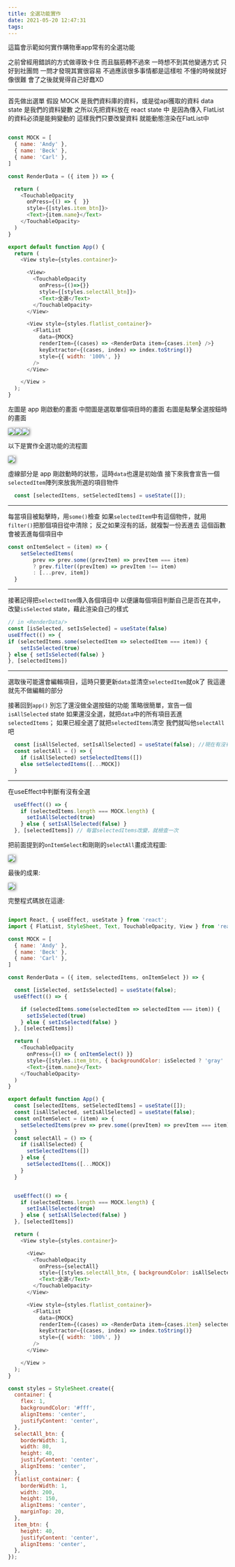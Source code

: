 ```yaml
---
title: 全選功能實作
date: 2021-05-20 12:47:31
tags:
---
```


這篇會示範如何實作購物車app常有的全選功能

之前曾經用錯誤的方式做導致卡住
而且腦筋轉不過來
一時想不到其他變通方式
只好到社團問
一問才發現其實很容易
不過應該很多事情都是這樣啦
不懂的時候就好像很難
會了之後就覺得自己好蠢XD

---

首先做出選單
假設 MOCK 是我們資料庫的資料，或是從api獲取的資料
data state 是我們的資料變數
之所以先把資料放在 react state 中
是因為傳入 FlatList 的資料必須是能夠變動的
這樣我們只要改變資料
就能動態渲染在FlatList中


```javascript

const MOCK = [
  { name: 'Andy' },
  { name: 'Beck' },
  { name: 'Carl' },
]

const RenderData = ({ item }) => {

  return (
    <TouchableOpacity
      onPress={() => {  }}
      style={[styles.item_btn]}>
      <Text>{item.name}</Text>
    </TouchableOpacity>
  )
}

export default function App() {
  return (
    <View style={styles.container}>

      <View>
        <TouchableOpacity
          onPress={()=>{}}
          style={[styles.selectAll_btn]}>
          <Text>全選</Text>
        </TouchableOpacity>
      </View>

      <View style={styles.flatlist_container}>
        <FlatList
          data={MOCK}
          renderItem={(cases) => <RenderData item={cases.item} />}
          keyExtractor={(cases, index) => index.toString()}
          style={{ width: '100%', }}
        />
      </View>

    </View >
  );
}

```

左圖是 app 剛啟動的畫面
中間圖是選取單個項目時的畫面
右圖是點擊全選按鈕時的畫面

<div style="display:flex">
<img  src="demo.jpg" style="box-shadow: 2px 1px 6px gray"  />
<img  src="demo2.jpg" style="box-shadow: 2px 1px 6px gray"  />
<img  src="demo3.jpg" style="box-shadow: 2px 1px 6px gray"  />
</div>

以下是實作全選功能的流程圖

<img  src="flowChart1.png" style="box-shadow: 2px 1px 6px gray"  />

虛線部分是 app 剛啟動時的狀態，這時`data`也還是初始值
接下來我會宣告一個`selectedItem`陣列來放我所選的項目物件
```javascript
  const [selectedItems, setSelectedItems] = useState([]);
```
---
每當項目被點擊時，用`some()`檢查
如果`selectedItem`中有這個物件，就用`filter()`把那個項目從中清除；
反之如果沒有的話，就複製一份丟進去
這個函數會被丟進每個項目中
```javascript
const onItemSelect = (item) => {
    setSelectedItems(
        prev => prev.some((prevItem) => prevItem === item) 
        ? prev.filter((prevItem) => prevItem !== item) 
        : [...prev, item])
  }
```
---
接著記得把`selectedItem`傳入各個項目中
以便讓每個項目判斷自己是否在其中，改變`isSelected` state，藉此渲染自己的樣式
```javascript
// in <RenderData/>
const [isSelected, setIsSelected] = useState(false)
useEffect(() => {
if (selectedItems.some(selectedItem => selectedItem === item)) {
    setIsSelected(true)
} else { setIsSelected(false) }
}, [selectedItems])
```
---
選取後可能還會編輯項目，這時只要更新`data`並清空`selectedItem`就ok了
我這邊就先不做編輯的部分

接著回到`app()`
別忘了還沒做全選按鈕的功能
策略很簡單，宣告一個`isAllSelected` state
如果還沒全選，就把`data`中的所有項目丟進`selectedItems`；
如果已經全選了就把`selectedItems`清空
我們就叫他`selectAll`吧

```javascript
  const [isAllSelected, setIsAllSelected] = useState(false); //現在有沒有全選?
  const selectAll = () => {
    if (isAllSelected) setSelectedItems([]) 
    else setSelectedItems([...MOCK])
  }
```
---

在useEffect中判斷有沒有全選
```javascript
  useEffect(() => {
    if (selectedItems.length === MOCK.length) {
      setIsAllSelected(true)
    } else { setIsAllSelected(false) }
  }, [selectedItems]) // 每當selectedItems改變，就檢查一次
```

把前面提到的`onItemSelect`和剛剛的`selectAll`畫成流程圖:

<img  src="flowChart2.png" style="box-shadow: 2px 1px 6px gray"  />

最後的成果:

<img  src="finish.gif" style="box-shadow: 2px 1px 6px gray"  />



完整程式碼放在這邊:

```javascript

import React, { useEffect, useState } from 'react';
import { FlatList, StyleSheet, Text, TouchableOpacity, View } from 'react-native';

const MOCK = [
  { name: 'Andy' },
  { name: 'Beck' },
  { name: 'Carl' },
]

const RenderData = ({ item, selectedItems, onItemSelect }) => {

  const [isSelected, setIsSelected] = useState(false);
  useEffect(() => {

    if (selectedItems.some(selectedItem => selectedItem === item)) {
      setIsSelected(true)
    } else { setIsSelected(false) }
  }, [selectedItems])

  return (
    <TouchableOpacity
      onPress={() => { onItemSelect() }}
      style={[styles.item_btn, { backgroundColor: isSelected ? 'gray' : 'transparent' }]}>
      <Text>{item.name}</Text>
    </TouchableOpacity>
  )
}

export default function App() {
  const [selectedItems, setSelectedItems] = useState([]);
  const [isAllSelected, setIsAllSelected] = useState(false);
  const onItemSelect = (item) => {
    setSelectedItems(prev => prev.some((prevItem) => prevItem === item) ? prev.filter((prevItem) => prevItem !== item) : [...prev, item])
  }
  const selectAll = () => {
    if (isAllSelected) {
      setSelectedItems([])
    } else {
      setSelectedItems([...MOCK])
    }
  }


  useEffect(() => {
    if (selectedItems.length === MOCK.length) {
      setIsAllSelected(true)
    } else { setIsAllSelected(false) }
  }, [selectedItems])

  return (
    <View style={styles.container}>

      <View>
        <TouchableOpacity
          onPress={selectAll}
          style={[styles.selectAll_btn, { backgroundColor: isAllSelected ? 'gray' : 'transparent' }]}>
          <Text>全選</Text>
        </TouchableOpacity>
      </View>

      <View style={styles.flatlist_container}>
        <FlatList
          data={MOCK}
          renderItem={(cases) => <RenderData item={cases.item} selectedItems={selectedItems} onItemSelect={() => { onItemSelect(cases.item) }} />}
          keyExtractor={(cases, index) => index.toString()}
          style={{ width: '100%', }}
        />
      </View>

    </View >
  );
}

const styles = StyleSheet.create({
  container: {
    flex: 1,
    backgroundColor: '#fff',
    alignItems: 'center',
    justifyContent: 'center',
  },
  selectAll_btn: {
    borderWidth: 1,
    width: 80,
    height: 40,
    justifyContent: 'center',
    alignItems: 'center',
  },
  flatlist_container: {
    borderWidth: 1,
    width: 200,
    height: 150,
    alignItems: 'center',
    marginTop: 20,
  },
  item_btn: {
    height: 40,
    justifyContent: 'center',
    alignItems: 'center',
  },
});


```